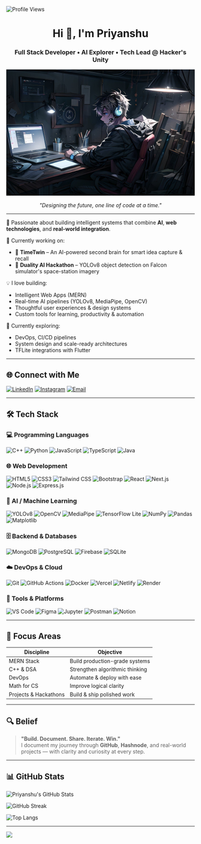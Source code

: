 <p align="left">
  <img src="https://komarev.com/ghpvc/?username=Priyanshu-Thakur63&label=Profile%20views&color=0e75b6&style=flat" alt="Profile Views" />
</p>

<h1 align="center">Hi 👋, I'm Priyanshu</h1>

<h3 align="center">Full Stack Developer • AI Explorer • Tech Lead @ Hacker's Unity</h3>

<p align="center">
  <img src="https://raw.githubusercontent.com/Priyanshu-Thakur63/Priyanshu-Thakur63/main/106686355-boy-programmer-wallpaper-38-image.jpg" alt="My Dev Desk" width="700"/>
</p>

<p align="center"><i>"Designing the future, one line of code at a time."</i></p>

---

🚀 Passionate about building intelligent systems that combine **AI**, **web technologies**, and **real-world integration**.

🔭 Currently working on:
- 🧠 **TimeTwin** – An AI-powered second brain for smart idea capture & recall  
- 🚀 **Duality AI Hackathon** – YOLOv8 object detection on Falcon simulator's space-station imagery

💡 I love building:
- Intelligent Web Apps (MERN)
- Real-time AI pipelines (YOLOv8, MediaPipe, OpenCV)
- Thoughtful user experiences & design systems
- Custom tools for learning, productivity & automation

🌱 Currently exploring:
- DevOps, CI/CD pipelines
- System design and scale-ready architectures
- TFLite integrations with Flutter

---

## 🌐 Connect with Me
[![LinkedIn](https://img.shields.io/badge/LinkedIn-%230077B5.svg?style=flat&logo=linkedin&logoColor=white)](https://linkedin.com/in/priyanshuthakur63)
[![Instagram](https://img.shields.io/badge/Instagram-%23E4405F.svg?style=flat&logo=Instagram&logoColor=white)](https://instagram.com/thatcoldcoffee_)
[![Email](https://img.shields.io/badge/Email-%2312100E.svg?style=flat&logo=gmail&logoColor=white)](mailto:thatcoldcoffee17100@gmail.com)

---

## 🛠️ Tech Stack

### 💻 Programming Languages
![C++](https://img.shields.io/badge/c++-%2300599C.svg?style=for-the-badge&logo=c%2B%2B&logoColor=white)
![Python](https://img.shields.io/badge/python-%233776AB.svg?style=for-the-badge&logo=python&logoColor=white)
![JavaScript](https://img.shields.io/badge/javascript-%23F7DF1E.svg?style=for-the-badge&logo=javascript&logoColor=black)
![TypeScript](https://img.shields.io/badge/typescript-%23007ACC.svg?style=for-the-badge&logo=typescript&logoColor=white)
![Java](https://img.shields.io/badge/java-%23ED8B00.svg?style=for-the-badge&logo=java&logoColor=white)

### 🌐 Web Development
![HTML5](https://img.shields.io/badge/html5-%23E34F26.svg?style=for-the-badge&logo=html5&logoColor=white)
![CSS3](https://img.shields.io/badge/css3-%231572B6.svg?style=for-the-badge&logo=css3&logoColor=white)
![Tailwind CSS](https://img.shields.io/badge/tailwindcss-%2338B2AC.svg?style=for-the-badge&logo=tailwind-css&logoColor=white)
![Bootstrap](https://img.shields.io/badge/bootstrap-%237952b3.svg?style=for-the-badge&logo=bootstrap&logoColor=white)
![React](https://img.shields.io/badge/react-%2320232a.svg?style=for-the-badge&logo=react&logoColor=%2361DAFB)
![Next.js](https://img.shields.io/badge/next.js-%23000000.svg?style=for-the-badge&logo=next.js&logoColor=white)
![Node.js](https://img.shields.io/badge/node.js-%2343853D.svg?style=for-the-badge&logo=node.js&logoColor=white)
![Express.js](https://img.shields.io/badge/express.js-%23404d59.svg?style=for-the-badge&logo=express&logoColor=white)

### 🧠 AI / Machine Learning
![YOLOv8](https://img.shields.io/badge/YOLOv8-RealTime_Model-red?style=for-the-badge)
![OpenCV](https://img.shields.io/badge/OpenCV-5C3EE8.svg?style=for-the-badge&logo=opencv&logoColor=white)
![MediaPipe](https://img.shields.io/badge/MediaPipe-Hand%20&%20Pose%20Tracking-orange?style=for-the-badge)
![TensorFlow Lite](https://img.shields.io/badge/TFLite-Mobile_AI-ff9800?style=for-the-badge)
![NumPy](https://img.shields.io/badge/NumPy-013243.svg?style=for-the-badge&logo=numpy&logoColor=white)
![Pandas](https://img.shields.io/badge/pandas-150458.svg?style=for-the-badge&logo=pandas&logoColor=white)
![Matplotlib](https://img.shields.io/badge/Matplotlib-11557C.svg?style=for-the-badge&logo=matplotlib&logoColor=white)

### 🗄️ Backend & Databases
![MongoDB](https://img.shields.io/badge/mongodb-%2347A248.svg?style=for-the-badge&logo=mongodb&logoColor=white)
![PostgreSQL](https://img.shields.io/badge/postgresql-%23316192.svg?style=for-the-badge&logo=postgresql&logoColor=white)
![Firebase](https://img.shields.io/badge/firebase-ffca28.svg?style=for-the-badge&logo=firebase&logoColor=black)
![SQLite](https://img.shields.io/badge/sqlite-003B57.svg?style=for-the-badge&logo=sqlite&logoColor=white)

### ☁️ DevOps & Cloud
![Git](https://img.shields.io/badge/git-%23F05032.svg?style=for-the-badge&logo=git&logoColor=white)
![GitHub Actions](https://img.shields.io/badge/github%20actions-%232671E5.svg?style=for-the-badge&logo=githubactions&logoColor=white)
![Docker](https://img.shields.io/badge/docker-%230db7ed.svg?style=for-the-badge&logo=docker&logoColor=white)
![Vercel](https://img.shields.io/badge/vercel-%23000000.svg?style=for-the-badge&logo=vercel&logoColor=white)
![Netlify](https://img.shields.io/badge/netlify-%23000000.svg?style=for-the-badge&logo=netlify&logoColor=white)
![Render](https://img.shields.io/badge/render-%23403d3d.svg?style=for-the-badge&logo=render&logoColor=white)

### 🧰 Tools & Platforms
![VS Code](https://img.shields.io/badge/VS--Code-%23007ACC.svg?style=for-the-badge&logo=visual-studio-code&logoColor=white)
![Figma](https://img.shields.io/badge/figma-%23F24E1E.svg?style=for-the-badge&logo=figma&logoColor=white)
![Jupyter](https://img.shields.io/badge/Jupyter-F37626.svg?style=for-the-badge&logo=jupyter&logoColor=white)
![Postman](https://img.shields.io/badge/postman-FF6C37.svg?style=for-the-badge&logo=postman&logoColor=white)
![Notion](https://img.shields.io/badge/notion-%23000000.svg?style=for-the-badge&logo=notion&logoColor=white)

---

## 🧭 Focus Areas

| Discipline            | Objective                      |
|-----------------------|--------------------------------|
| MERN Stack            | Build production-grade systems |
| C++ & DSA             | Strengthen algorithmic thinking|
| DevOps                | Automate & deploy with ease    |
| Math for CS           | Improve logical clarity        |
| Projects & Hackathons | Build & ship polished work     |

---

## 🔍 Belief

> **"Build. Document. Share. Iterate. Win."**  
I document my journey through **GitHub**, **Hashnode**, and real-world projects — with clarity and curiosity at every step.

---

## 📊 GitHub Stats

<!-- GitHub Stats -->
![Priyanshu's GitHub Stats](https://github-readme-stats.vercel.app/api?username=Priyanshu-Thakur63&theme=react&hide_border=false&count_private=true&cache_seconds=3600)

<!-- GitHub Streaks -->
![GitHub Streak](https://nirzak-streak-stats.vercel.app/?user=Priyanshu-Thakur63&theme=dark&hide_border=false)

<!-- Top Languages -->
![Top Langs](https://github-readme-stats.vercel.app/api/top-langs/?username=Priyanshu-Thakur63&theme=react&layout=compact&hide_border=false&cache_seconds=3600)

---

[![](https://visitcount.itsvg.in/api?id=thatcoldcoffee&icon=0&color=0)](https://visitcount.itsvg.in)

